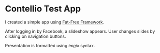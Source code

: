 # Contellio Test App

I created a simple app using [Fat-Free Framework](https://github.com/bcosca/fatfree).

After logging in by Facebook, a slideshow appears. User changes slides by clicking on navigation buttons. 

Presentation is formatted using *imgix* syntax.
